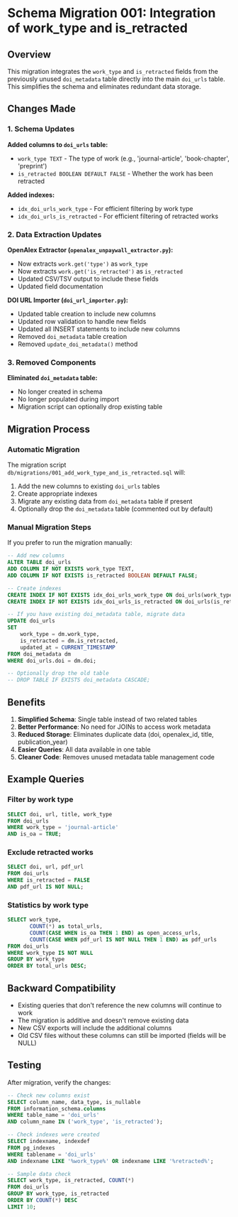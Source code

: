 # Schema Migration 001: Integration of work_type and is_retracted

## Overview

This migration integrates the `work_type` and `is_retracted` fields from the previously unused `doi_metadata` table directly into the main `doi_urls` table. This simplifies the schema and eliminates redundant data storage.

## Changes Made

### 1. Schema Updates

**Added columns to `doi_urls` table:**
- `work_type TEXT` - The type of work (e.g., 'journal-article', 'book-chapter', 'preprint')
- `is_retracted BOOLEAN DEFAULT FALSE` - Whether the work has been retracted

**Added indexes:**
- `idx_doi_urls_work_type` - For efficient filtering by work type
- `idx_doi_urls_is_retracted` - For efficient filtering of retracted works

### 2. Data Extraction Updates

**OpenAlex Extractor (`openalex_unpaywall_extractor.py`):**
- Now extracts `work.get('type')` as `work_type`
- Now extracts `work.get('is_retracted')` as `is_retracted`
- Updated CSV/TSV output to include these fields
- Updated field documentation

**DOI URL Importer (`doi_url_importer.py`):**
- Updated table creation to include new columns
- Updated row validation to handle new fields
- Updated all INSERT statements to include new columns
- Removed `doi_metadata` table creation
- Removed `update_doi_metadata()` method

### 3. Removed Components

**Eliminated `doi_metadata` table:**
- No longer created in schema
- No longer populated during import
- Migration script can optionally drop existing table

## Migration Process

### Automatic Migration

The migration script `db/migrations/001_add_work_type_and_is_retracted.sql` will:

1. Add the new columns to existing `doi_urls` tables
2. Create appropriate indexes
3. Migrate any existing data from `doi_metadata` table if present
4. Optionally drop the `doi_metadata` table (commented out by default)

### Manual Migration Steps

If you prefer to run the migration manually:

```sql
-- Add new columns
ALTER TABLE doi_urls 
ADD COLUMN IF NOT EXISTS work_type TEXT,
ADD COLUMN IF NOT EXISTS is_retracted BOOLEAN DEFAULT FALSE;

-- Create indexes
CREATE INDEX IF NOT EXISTS idx_doi_urls_work_type ON doi_urls(work_type);
CREATE INDEX IF NOT EXISTS idx_doi_urls_is_retracted ON doi_urls(is_retracted);

-- If you have existing doi_metadata table, migrate data
UPDATE doi_urls 
SET 
    work_type = dm.work_type,
    is_retracted = dm.is_retracted,
    updated_at = CURRENT_TIMESTAMP
FROM doi_metadata dm 
WHERE doi_urls.doi = dm.doi;

-- Optionally drop the old table
-- DROP TABLE IF EXISTS doi_metadata CASCADE;
```

## Benefits

1. **Simplified Schema**: Single table instead of two related tables
2. **Better Performance**: No need for JOINs to access work metadata
3. **Reduced Storage**: Eliminates duplicate data (doi, openalex_id, title, publication_year)
4. **Easier Queries**: All data available in one table
5. **Cleaner Code**: Removes unused metadata table management code

## Example Queries

### Filter by work type
```sql
SELECT doi, url, title, work_type 
FROM doi_urls 
WHERE work_type = 'journal-article' 
AND is_oa = TRUE;
```

### Exclude retracted works
```sql
SELECT doi, url, pdf_url 
FROM doi_urls 
WHERE is_retracted = FALSE 
AND pdf_url IS NOT NULL;
```

### Statistics by work type
```sql
SELECT work_type, 
       COUNT(*) as total_urls,
       COUNT(CASE WHEN is_oa THEN 1 END) as open_access_urls,
       COUNT(CASE WHEN pdf_url IS NOT NULL THEN 1 END) as pdf_urls
FROM doi_urls 
WHERE work_type IS NOT NULL
GROUP BY work_type 
ORDER BY total_urls DESC;
```

## Backward Compatibility

- Existing queries that don't reference the new columns will continue to work
- The migration is additive and doesn't remove existing data
- New CSV exports will include the additional columns
- Old CSV files without these columns can still be imported (fields will be NULL)

## Testing

After migration, verify the changes:

```sql
-- Check new columns exist
SELECT column_name, data_type, is_nullable 
FROM information_schema.columns 
WHERE table_name = 'doi_urls' 
AND column_name IN ('work_type', 'is_retracted');

-- Check indexes were created
SELECT indexname, indexdef 
FROM pg_indexes 
WHERE tablename = 'doi_urls' 
AND indexname LIKE '%work_type%' OR indexname LIKE '%retracted%';

-- Sample data check
SELECT work_type, is_retracted, COUNT(*) 
FROM doi_urls 
GROUP BY work_type, is_retracted 
ORDER BY COUNT(*) DESC 
LIMIT 10;
```
